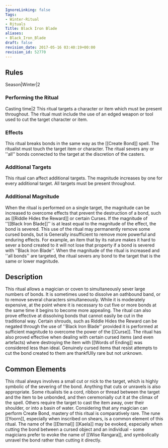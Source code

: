 ```yaml
---
IgnoreLinking: false
Tags:
- Winter-Ritual
- Rituals
Title: Black Iron Blade
aliases:
- Black_Iron_Blade
draft: false
revision_date: 2017-05-16 03:40:19+00:00
revision_id: 52770
---
```


## Rules
Season|Winter|2
### Performing the Ritual
Casting time|2 This ritual targets a character or item which must be present throughout.
The ritual must include the use of an edged weapon or tool used to cut the target character or item.
### Effects
This ritual breaks bonds in the same way as the [[Create Bond]] spell. The ritualist must touch the target item or character. The ritual severs any or ''all'' bonds connected to the target at the discretion of the casters.
### Additional Targets
This ritual can affect additional targets. The magnitude increases by one for every additional target. All targets must be present throughout.
### Additional Magnitude
When the ritual is performed on a single target, the magnitude can be increased to overcome effects that prevent the destruction of a bond, such as [[Riddle Hides the Reward]] or certain Curses. If the magnitude of ''[[Black Iron Blade]]'' is at least equal to the magnitude of the effect, the bond is severed. This use of the ritual may permanently remove some cursed bonds, but is Generally insufficient to remove more powerful and enduring effects. For example, an item that by its nature makes it hard to sever a bond created to it will not lose that property if a bond is severed with ''Black Iron Blade''. When the magnitude of the ritual is increased and ''all bonds'' are targeted, the ritual severs any bond to the target that is the same or lower magnitude.
## Description
This ritual allows a magician or coven to simultaneously sever large numbers of bonds. It is sometimes used to dissolve an oathbound band, or to remove several characters simultaneously. While it is moderately expensive, at the point where it is necessary to cut five or more bonds at the same time it begins to become more appealing.
The ritual can also prove effective at dissolving bonds that cannot easily be cut in the traditional way. Certain shrouds, such as Riddle Hides the Reward can be negated through the use of ''Black Iron Blade'' provided it is performed at sufficient magnitude to overcome the power of the [[Curse]]. The ritual has also proved effective when dealing with certain cursed items (and even artefacts) where destroying the item with [[Words of Ending]] was considered less than ideal. Genuinely cursed items that resist attempts to cut the bond created to them are thankfUlly rare but not unknown.
## Common Elements
This ritual always involves a small cut or nick to the target, which is highly symbolic of the severing of the bond. Anything that cuts or unravels is also appropriate. Some ritualists tie a cord, ribbon or thread between the target and the item to be unbonded, and then ceremonially cut it at the climax of the spell. Others require the target to cast the item away, over their shoulder, or into a basin of water. Considering that any magician can perform Create Bond, mastery of this ritual is comparatively rare.
The rune [[Yoorn]], especially when inscribed on shears, is a common element of this ritual. The name of the [[Eternal]] [[Kaela]] may be evoked, especially when cutting the bond between a cursed object and an individual - some magicians prefer to evoke the name of [[Wise Rangara]], and symbolically unravel the bond rather than cutting it directly.